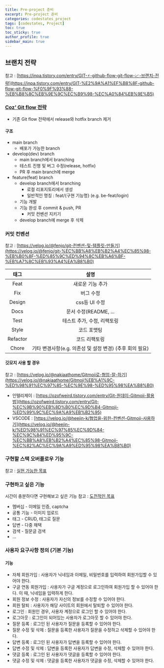 ```yaml
---
title: Pre-project 준비
excerpt: Pre-project 준비
categories: codestates_project
tags: [codestates, Project]
toc: true
toc_sticky: true
author_profile: true
sidebar_main: true
---
```


## 브랜치 전략
참고 : [https://inpa.tistory.com/entry/GIT-⚡️-github-flow-git-flow-📈-브랜치-전략](https://inpa.tistory.com/entry/GIT-%E2%9A%A1%EF%B8%8F-github-flow-git-flow-%F0%9F%93%88-%EB%B8%8C%EB%9E%9C%EC%B9%98-%EC%A0%84%EB%9E%B5)
### [Coz’ Git flow 전략](https://urclass.codestates.com/content/5d5e3d05-6ef7-4a85-bac7-a46e50326b74?playlist=2723)
- 기존 Git flow 전략에서 release와 hotfix branch 제거
#### 구조
- main branch
  - 배포가 가능한 branch
- develop(dev) branch
  - main branch에서 branching
  - 테스트 진행 및 버그 수정(release, hotfix)
  - PR 후 main branch에 merge
- feature(feat) branch
  - develop branch에서 branching
    - 로컬 리포지토리에서 생성
    - 일반적인 명칭 : feat/{구현 기능명} (e.g. be-feat/login)
  - 기능 개발
  - 기능 완성 후 commit & push, PR
    - 커밋 컨벤션 지키기
  - develop branch에 merge 후 삭제

### 커밋 컨벤션
참고 : [https://velog.io/@fenjo/git-컨벤션-및-템플릿-만들기](https://velog.io/@fenjo/git-%EC%BB%A8%EB%B2%A4%EC%85%98-%EB%B0%8F-%ED%85%9C%ED%94%8C%EB%A6%BF-%EB%A7%8C%EB%93%A4%EA%B8%B0)

|태그|설명|
|:-:|:-:|
|Feat|새로운 기능 추가|
|Fix|버그 수정|
|Design|css등 UI 수정|
|Docs|문서 수정(README, ...|
|Test|테스트 추가, 수정, 리팩토링|
|Style|코드 포맷팅|
|Refactor|코드 리팩토링|
|Chore|기타 변경사항(e.g. 의존성 및 설정 변경) (추후 회의 필요)|

#### 깃모지 사용 할 경우
참고 :  [https://velog.io/@nakiaathome/Gitmoji로-협업-잘-하기](https://velog.io/@nakiaathome/Gitmoji%EB%A1%9C-%ED%98%91%EC%97%85-%EC%9E%98-%ED%95%98%EA%B8%B0)
- 인텔리제이 : [https://ozofweird.tistory.com/entry/Git-원데이-Gitmoji-활용법](https://ozofweird.tistory.com/entry/Git-%EC%9B%90%EB%8D%B0%EC%9D%B4-Gitmoji-%ED%99%9C%EC%9A%A9%EB%B2%95)
- VSCODE : [https://velog.io/@heejin-k/협업을-위한-컨벤션-Gitmoji-사용하기](https://velog.io/@heejin-k/%ED%98%91%EC%97%85%EC%9D%84-%EC%9C%84%ED%95%9C-%EC%BB%A8%EB%B2%A4%EC%85%98-Gitmoji-%EC%82%AC%EC%9A%A9%ED%95%98%EA%B8%B0)

### 구현할 스택 오버플로우 기능
참고 : [실현 가능한 목표](https://urclass.codestates.com/content/f9543798-d52d-4f6a-90c2-c8dede4398a9?playlist=2724)

### 구현하고 싶은 기능
시간이 충분하다면 구현해보고 싶은 기능
참고 : [도전적인 목표](https://urclass.codestates.com/content/3f24dee6-d58f-44ee-bf4e-3430329e5aa6?playlist=2724)

- 멤버십 - 이메일 인증, captcha
- 공통 기능 - 이미지 업로드
- 태그 - CRUD, 태그로 질문 
- 답변 - 다중 채택
- 검색 - 질문글 검색
- ... 

### 사용자 요구사항 정의 (기본 기능)
#### 기능
- 자체 회원가입 : 사용자가 닉네임과 이메일, 비밀번호를 입력하여 회원가입할 수 있어야 한다. 
- 구글 연동 회원가입 : 사용자가 구글 계정으로 로그인하여 회원가입 할 수 있어야 한다. 이 때, 닉네임을 입력하게 한다.
- 회원 정보 수정 : 사용자가 자신의 정보를 수정할 수 있어야 한다.
- 회원 탈퇴 : 사용자가 해당 사이트의 회원에서 탈퇴할 수 있어야 한다.
- 로그인 : 회원인 경우, 사용자 계정으로 로그인 할 수 있어야 한다.
- 로그아웃 : 로그인이 되어있는 사용자가 로그아웃 할 수 있어야 한다.
- 질문 등록 : 로그인 된 사용자가 질문을 등록할 수 있어야 한다.
- 질문 수정 및 삭제 : 질문을 등록한 사용자가 질문을 수정하고 삭제할 수 있어야 한다.
- 답변 등록 : 로그인 된 사용자가 답변을 등록할 수 있어야 한다.
- 답변 수정 및 삭제 : 답변을 등록한 사용자가 답변을 수정, 삭제할 수 있어야 한다.
- 댓글 등록 : 로그인 된 사용자가 댓글을 등록할 수 있어야 한다.
- 댓글 수정 및 삭제 : 댓글을 등록한 사용자가 댓글을 수정, 삭제할 수 있어야 한다.



